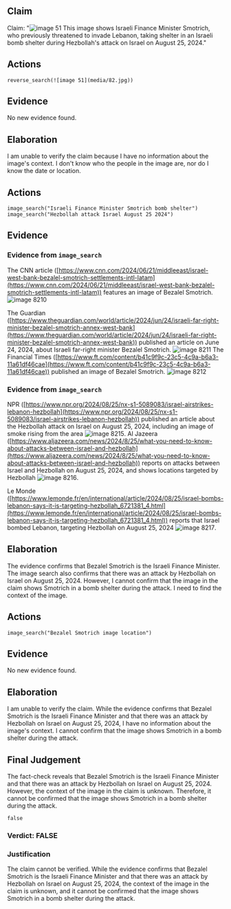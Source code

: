 ## Claim
Claim: "![image 51](media/82.jpg) This image shows Israeli Finance Minister Smotrich, who previously threatened to invade Lebanon, taking shelter in an Israeli bomb shelter during Hezbollah's attack on Israel on August 25, 2024."

## Actions
```
reverse_search(![image 51](media/82.jpg))
```

## Evidence
No new evidence found.

## Elaboration
I am unable to verify the claim because I have no information about the image's context. I don't know who the people in the image are, nor do I know the date or location.


## Actions
```
image_search("Israeli Finance Minister Smotrich bomb shelter")
image_search("Hezbollah attack Israel August 25 2024")
```

## Evidence
### Evidence from `image_search`
The CNN article ([https://www.cnn.com/2024/06/21/middleeast/israel-west-bank-bezalel-smotrich-settlements-intl-latam](https://www.cnn.com/2024/06/21/middleeast/israel-west-bank-bezalel-smotrich-settlements-intl-latam)) features an image of Bezalel Smotrich. ![image 8210](media/2025-08-29_22-25-1756506314-497918.jpg)

The Guardian ([https://www.theguardian.com/world/article/2024/jun/24/israeli-far-right-minister-bezalel-smotrich-annex-west-bank](https://www.theguardian.com/world/article/2024/jun/24/israeli-far-right-minister-bezalel-smotrich-annex-west-bank)) published an article on June 24, 2024, about Israeli far-right minister Bezalel Smotrich. ![image 8211](media/2025-08-29_22-25-1756506314-810296.jpg) The Financial Times ([https://www.ft.com/content/b41c9f9c-23c5-4c9a-b6a3-11a61df46cae](https://www.ft.com/content/b41c9f9c-23c5-4c9a-b6a3-11a61df46cae)) published an image of Bezalel Smotrich. ![image 8212](media/2025-08-29_22-25-1756506314-935701.jpg)


### Evidence from `image_search`
NPR ([https://www.npr.org/2024/08/25/nx-s1-5089083/israel-airstrikes-lebanon-hezbollah](https://www.npr.org/2024/08/25/nx-s1-5089083/israel-airstrikes-lebanon-hezbollah)) published an article about the Hezbollah attack on Israel on August 25, 2024, including an image of smoke rising from the area ![image 8215](media/2025-08-29_22-25-1756506324-799876.jpg). Al Jazeera ([https://www.aljazeera.com/news/2024/8/25/what-you-need-to-know-about-attacks-between-israel-and-hezbollah](https://www.aljazeera.com/news/2024/8/25/what-you-need-to-know-about-attacks-between-israel-and-hezbollah)) reports on attacks between Israel and Hezbollah on August 25, 2024, and shows locations targeted by Hezbollah ![image 8216](media/2025-08-29_22-25-1756506325-125115.jpg).

Le Monde ([https://www.lemonde.fr/en/international/article/2024/08/25/israel-bombs-lebanon-says-it-is-targeting-hezbollah_6721381_4.html](https://www.lemonde.fr/en/international/article/2024/08/25/israel-bombs-lebanon-says-it-is-targeting-hezbollah_6721381_4.html)) reports that Israel bombed Lebanon, targeting Hezbollah on August 25, 2024 ![image 8217](media/2025-08-29_22-25-1756506325-313014.jpg).


## Elaboration
The evidence confirms that Bezalel Smotrich is the Israeli Finance Minister. The image search also confirms that there was an attack by Hezbollah on Israel on August 25, 2024. However, I cannot confirm that the image in the claim shows Smotrich in a bomb shelter during the attack. I need to find the context of the image.


## Actions
```
image_search("Bezalel Smotrich image location")
```

## Evidence
No new evidence found.

## Elaboration
I am unable to verify the claim. While the evidence confirms that Bezalel Smotrich is the Israeli Finance Minister and that there was an attack by Hezbollah on Israel on August 25, 2024, I have no information about the image's context. I cannot confirm that the image shows Smotrich in a bomb shelter during the attack.


## Final Judgement
The fact-check reveals that Bezalel Smotrich is the Israeli Finance Minister and that there was an attack by Hezbollah on Israel on August 25, 2024. However, the context of the image in the claim is unknown. Therefore, it cannot be confirmed that the image shows Smotrich in a bomb shelter during the attack.

`false`

### Verdict: FALSE

### Justification
The claim cannot be verified. While the evidence confirms that Bezalel Smotrich is the Israeli Finance Minister and that there was an attack by Hezbollah on Israel on August 25, 2024, the context of the image in the claim is unknown, and it cannot be confirmed that the image shows Smotrich in a bomb shelter during the attack.
